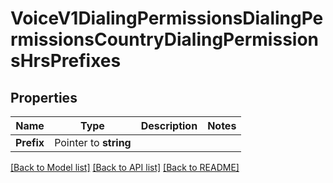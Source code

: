 # VoiceV1DialingPermissionsDialingPermissionsCountryDialingPermissionsHrsPrefixes

## Properties

Name | Type | Description | Notes
------------ | ------------- | ------------- | -------------
**Prefix** | Pointer to **string** |  |

[[Back to Model list]](../README.md#documentation-for-models) [[Back to API list]](../README.md#documentation-for-api-endpoints) [[Back to README]](../README.md)


